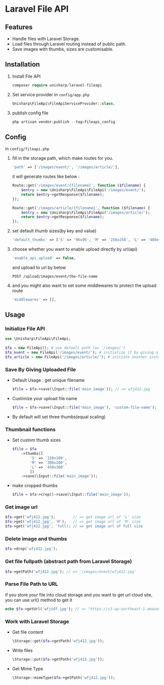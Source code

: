 # Laravel File API

## Features

 * Handle files with Laravel Storage.
 * Load files through Laravel routing instead of public path.
 * Save images with thumbs, sizes are customisable.

## Installation

1. Install File API

    ```php
    composer require unisharp/laravel-fileapi
    ```

1. Set service provider in `config/app.php`

    ```php
    Unisharp\FileApi\FileApiServiceProvider::class,
    ```

1. publish config file

    ```php
    php artisan vendor:publish --tag=fileapi_config
    ```

## Config

in `config/fileapi.php`

1. fill in the storage path, which make routes for you.

    ```php
    'path' => ['/images/event/', '/images/article/'],
    ```

    it will generate routes like below :

    ```php
    Route::get('/images/event/{filename}', function ($filename) {
        $entry = new \Unisharp\FileApi\FileApi('/images/event/');
        return $entry->getResponse($filename);
    });

    Route::get('/images/article/{filename}', function ($filename) {
        $entry = new \Unisharp\FileApi\FileApi('/images/article/');
        return $entry->getResponse($filename);
    });
    ```

1. set default thumb sizes(by key and value)

    ```php
    'default_thumbs' => ['S' => '96x96', 'M' => '256x256', 'L' => '480x480'],
    ```

1. choose whether you want to enable upload directly by url(api)

    ```php
    'enable_api_upload' => false,
    ```

    and upload to url by below

    ```
    POST /upload/images/event/the-file-name
    ```

1. and you might also want to set some middlewares to protect the upload route

    ```php
    'middlewares' => [],
    ```
    
## Usage

### Initialize File API

```php
use \Unisharp\FileApi\FileApi;
    
$fa = new FileApi(); # use default path (as '/images/')
$fa_event = new FileApi('/images/event/'); # initialize it by giving a base path
$fa_article = new FileApi('/images/article/'); # initiate another instance
```

### Save By Giving Uploaded File

* Default Usage : get unique filename

    ```php
    $file = $fa->save(\Input::file('main_image')); // => wfj412.jpg
    ```
    
* Custimize your upload file name

    ```php
    $file = $fa->save(\Input::file('main_image'), 'custom-file-name'); // => custom-file-name.jpg
    ```
    
* By default will set three thumbs(equal scaling)

### Thumbnail functions

* Set custom thumb sizes

    ```php
    $file = $fa
        ->thumbs([
        	'S' => '150x100',
        	'M' => '300x200',
        	'L' => '450x300'
        	])
        ->save(\Input::file('main_image'));
    ```

* make cropped thumbs
        
	```php
	$file = $fa->crop()->save(\Input::file('main_image'));
	```

### Get image url

```php
$fa->get('wfj412.jpg');        // => get image url of 'L' size
$fa->get('wfj412.jpg', 'M');   // => get image url of 'M' size
$fa->get('wfj412.jpg', 'full); // => get image url of full size
```
	
### Delete image and thumbs

```php
$fa->drop('wfj412.jpg');
```

### Get file fullpath (abstract path from Laravel Storage)

```php
$fa->getPath('wfj412.jpg'); // => '/images/event/wfj412.jpg'
```  
    
### Parse File Path to URL
if you store your file into cloud storage and you want to get url cloud site, you can use url() method to get it

```php
echo $fa->getUrl('wfjsdf.jpg'); // => "https://s3-ap-northeast-1.amazonaws.com/xxx/xxx/55c1e027caa62L.png"
```
    
### Work with Laravel Storage

* Get file content

    ```php
    \Storage::get($fa->getPath('wfj412.jpg'));
    ```
        
* Write files

    ```php
    \Storage::put($fa->getPath('wfj412.jpg'));
    ```
        
* Get Mime Type

    ```php
    \Storage::mimeType($fa->getPath('wfj412.jpg'));
    ```
